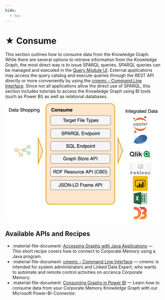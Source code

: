 ```yaml
---
hide:
  - toc
---
```


# ★ Consume

This section outlines how to consume data from the Knowledge Graph. While there are several options to retrieve information from the Knowledge Graph, the most direct way is to issue SPARQL queries. SPARQL queries can be managed and executed in the [Query Module UI](../deploy-and-configure/configuration/datamanager/query-module/index.md). External applications may access the query catalog and execute queries through the REST API directly or more conveniently by using the [cmemc - Command Line Interface](../automate/cmemc-command-line-interface/index.md). Since not all applications allow the direct use of SPARQL, this section includes tutorials to access the Knowledge Graph using BI tools (such as Power BI) as well as relational databases.

![consume](22-1-Consume.png)

## Available APIs and Recipes

- :material-file-document: [Accessing Graphs with Java Applications](../develop/accessing-graphs-with-java-applications/index.md) — This short recipe covers how to connect to Corporate Memory using a Java program.
- :material-file-document: [cmemc - Command Line Interface](../automate/cmemc-command-line-interface/index.md) — cmemc is intended for system administrators and Linked Data Expert, who wants to automate and remote control activities on eccenca Corporate Memory.
- :material-file-document: [Consuming Graphs in Power BI](consuming-graphs-in-power-bi/index.md) — Learn how to consume data from your Corporate Memory Knowledge Graph with our Microsoft Power-BI-Connector.
